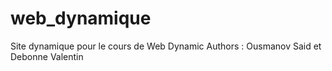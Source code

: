 # web_dynamique

Site dynamique pour le cours de Web Dynamic
Authors : Ousmanov Said et Debonne Valentin
